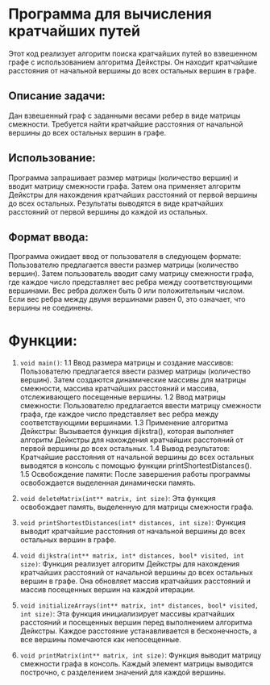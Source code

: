 # Программа для вычисления кратчайших путей
Этот код реализует алгоритм поиска кратчайших путей во взвешенном графе с использованием алгоритма Дейкстры. Он находит кратчайшие расстояния от начальной вершины до всех остальных вершин в графе.

## Описание задачи:
Дан взвешенный граф с заданными весами ребер в виде матрицы смежности. Требуется найти кратчайшие расстояния от начальной вершины до всех остальных вершин в графе.

## Использование:
Программа запрашивает размер матрицы (количество вершин) и вводит матрицу смежности графа. Затем она применяет алгоритм Дейкстры для нахождения кратчайших расстояний от первой вершины до всех остальных. Результаты выводятся в виде кратчайших расстояний от первой вершины до каждой из остальных.

## Формат ввода:
Программа ожидает ввод от пользователя в следующем формате:
Пользователю предлагается ввести размер матрицы (количество вершин). Затем пользователь вводит саму матрицу смежности графа, где каждое число представляет вес ребра между соответствующими вершинами. Вес ребра должен быть 0 или положительным числом. Если вес ребра между двумя вершинами равен 0, это означает, что вершины не соединены.

# Функции:

1) `void main()`:
1.1 Ввод размера матрицы и создание массивов: Пользователю предлагается ввести размер матрицы (количество вершин). Затем создаются динамические массивы для матрицы смежности, массива кратчайших расстояний и массива, отслеживающего посещенные вершины.
1.2 Ввод матрицы смежности: Пользователю предлагается ввести матрицу смежности графа, где каждое число представляет вес ребра между соответствующими вершинами.
1.3 Применение алгоритма Дейкстры: Вызывается функция dijkstra(), которая выполняет алгоритм Дейкстры для нахождения кратчайших расстояний от первой вершины до всех остальных.
1.4 Вывод результатов: Кратчайшие расстояния от начальной вершины до всех остальных выводятся в консоль с помощью функции printShortestDistances().
1.5 Освобождение памяти: После завершения работы программы освобождается выделенная динамически память.

   
2) `void deleteMatrix(int** matrix, int size)`:
Эта функция освобождает память, выделенную для матрицы смежности графа.

3) `void printShortestDistances(int* distances, int size)`:
Функция выводит кратчайшие расстояния от начальной вершины до всех остальных вершин в графе.

4) `void dijkstra(int** matrix, int* distances, bool* visited, int size)`:
Функция реализует алгоритм Дейкстры для нахождения кратчайших расстояний от начальной вершины до всех остальных вершин в графе. Она обновляет массив кратчайших расстояний и массив посещенных вершин на каждой итерации.

5) `void initializeArrays(int** matrix, int* distances, bool* visited, int size)`:
Эта функция инициализирует массивы кратчайших расстояний и посещенных вершин перед выполнением алгоритма Дейкстры. Каждое расстояние устанавливается в бесконечность, а все вершины помечаются как непосещенные.

6) `void printMatrix(int** matrix, int size)`:
Функция выводит матрицу смежности графа в консоль. Каждый элемент матрицы выводится построчно, с разделением значений для каждой вершины.






